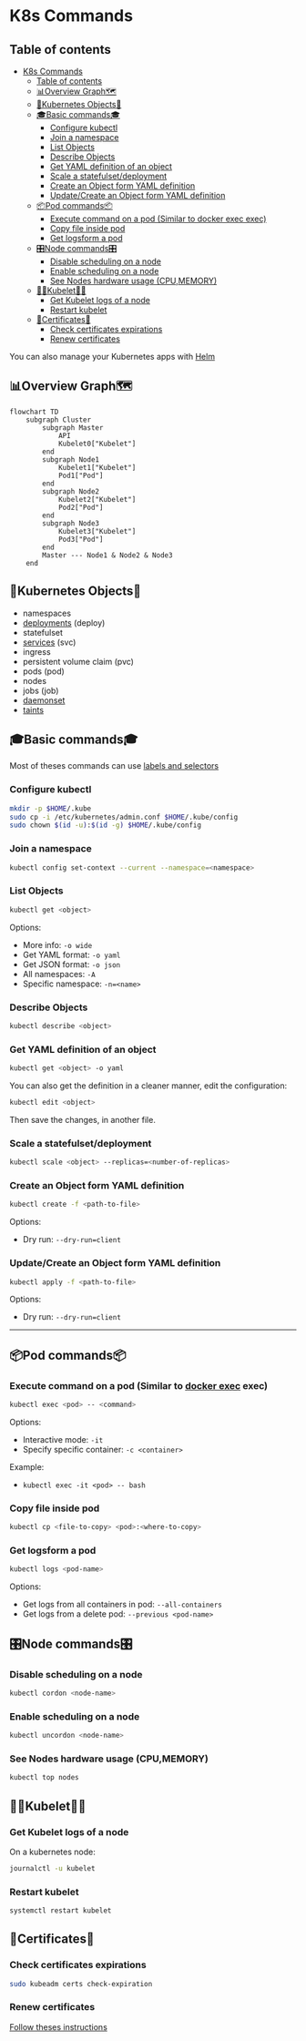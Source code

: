 # K8s Commands

## Table of contents

- [K8s Commands](#k8s-commands)
  - [Table of contents](#table-of-contents)
  - [📊Overview Graph🗺️](#overview-graph️)
  - [🧩Kubernetes Objects🧩](#kubernetes-objects)
  - [🎓Basic commands🎓](#basic-commands)
    - [Configure kubectl](#configure-kubectl)
    - [Join a namespace](#join-a-namespace)
    - [List Objects](#list-objects)
    - [Describe Objects](#describe-objects)
    - [Get YAML definition of an object](#get-yaml-definition-of-an-object)
    - [Scale a statefulset/deployment](#scale-a-statefulsetdeployment)
    - [Create an Object form YAML definition](#create-an-object-form-yaml-definition)
    - [Update/Create an Object form YAML definition](#updatecreate-an-object-form-yaml-definition)
  - [📦Pod commands📦](#pod-commands)
    - [Execute command on a pod (Similar to docker exec exec)](#execute-command-on-a-pod-similar-to-docker-exec-exec)
    - [Copy file inside pod](#copy-file-inside-pod)
    - [Get logsform a pod](#get-logsform-a-pod)
  - [🎛️Node commands🎛️](#️node-commands️)
    - [Disable scheduling on a node](#disable-scheduling-on-a-node)
    - [Enable scheduling on a node](#enable-scheduling-on-a-node)
    - [See Nodes hardware usage (CPU,MEMORY)](#see-nodes-hardware-usage-cpumemory)
  - [👨‍✈️Kubelet👨‍✈️](#️kubelet️)
    - [Get Kubelet logs of a node](#get-kubelet-logs-of-a-node)
    - [Restart kubelet](#restart-kubelet)
  - [📑Certificates📑](#certificates)
    - [Check certificates expirations](#check-certificates-expirations)
    - [Renew certificates](#renew-certificates)

You can also manage your Kubernetes apps with [Helm](Helm/Helm_Commands.md)

## 📊Overview Graph🗺️

```mermaid
flowchart TD
    subgraph Cluster
        subgraph Master
            API
            Kubelet0["Kubelet"]
        end
        subgraph Node1
            Kubelet1["Kubelet"]
            Pod1["Pod"]
        end
        subgraph Node2
            Kubelet2["Kubelet"]
            Pod2["Pod"]
        end
        subgraph Node3
            Kubelet3["Kubelet"]
            Pod3["Pod"]
        end
        Master --- Node1 & Node2 & Node3
    end
```

## 🧩Kubernetes Objects🧩

- namespaces
- [deployments](./K8s_deployment.md) (deploy)
- statefulset
- [services](./K8s_services.md) (svc)
- ingress
- persistent volume claim (pvc)
- pods (pod)
- nodes
- jobs (job)
- [daemonset](./K8s_DaemonSets.md)
- [taints](./K8s_taints_tolerations_nodeSelector_affinity.md)

## 🎓Basic commands🎓

Most of theses commands can use [labels and selectors](./K8s_labels_selectors.md)

### Configure kubectl

```bash
mkdir -p $HOME/.kube
sudo cp -i /etc/kubernetes/admin.conf $HOME/.kube/config
sudo chown $(id -u):$(id -g) $HOME/.kube/config
```

### Join a namespace

``` bash
kubectl config set-context --current --namespace=<namespace>
```

### List Objects

``` bash
kubectl get <object>
```

Options:

- More info: `-o wide`
- Get YAML format: `-o yaml`
- Get JSON format: `-o json`
- All namespaces: `-A`
- Specific namespace: `-n=<name>`

### Describe Objects

``` bash
kubectl describe <object>
```

### Get YAML definition of an object

``` bash
kubectl get <object> -o yaml
```

You can also get the definition in a cleaner manner, edit the configuration:

```bash
kubectl edit <object>
```

Then save the changes, in another file.

### Scale a statefulset/deployment

``` bash
kubectl scale <object> --replicas=<number-of-replicas>
```

### Create an Object form YAML definition

``` bash
kubectl create -f <path-to-file>
```

Options:

- Dry run: `--dry-run=client`

### Update/Create an Object form YAML definition

``` bash
kubectl apply -f <path-to-file>
```

Options:

- Dry run: `--dry-run=client`

---

## 📦Pod commands📦

### Execute command on a pod (Similar to [docker exec](../Docker/Docker_Commands.md#execute-command-in-container) exec)

``` bash
kubectl exec <pod> -- <command>
```

Options:

- Interactive mode: `-it`
- Specify specific container: `-c <container>`

Example:

- `kubectl exec -it <pod> -- bash`

### Copy file inside pod

``` bash
kubectl cp <file-to-copy> <pod>:<where-to-copy>
```

### Get logsform a pod

```bash
kubectl logs <pod-name>
```

Options:

- Get logs from all containers in pod: `--all-containers`
- Get logs from a delete pod: `--previous <pod-name>`

## 🎛️Node commands🎛️

### Disable scheduling on a node

``` bash
kubectl cordon <node-name>
```

### Enable scheduling on a node

``` bash
kubectl uncordon <node-name>
```

### See Nodes hardware usage (CPU,MEMORY)

``` bash
kubectl top nodes
```

## 👨‍✈️Kubelet👨‍✈️

### Get Kubelet logs of a node

On a kubernetes node:

```bash
journalctl -u kubelet
```

### Restart kubelet

```bash
systemctl restart kubelet
```

## 📑Certificates📑

### Check certificates expirations

```bash
sudo kubeadm certs check-expiration
```

### Renew certificates

[Follow theses instructions](./K8s_Renew_Certificates.md)
